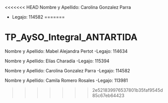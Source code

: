 <<<<<<< HEAD
Nombre y Apellido: Carolina Gonzalez Parra
- Legajo: 114582
=======
# TP_AySO_Integral_ANTARTIDA

Nombre y Apellido: Mabel Alejandra Pertot -Legajo: 114634

Nombre y Apellido: Elías Charadía -Legajo: 115394

Nombre y Apellido: Carolina Gonzalez Parra -Legajo: 114582

Nombre y Apellido: Camila Romero Rosales -Legajo: 113981
>>>>>>> 2e521839976537801b35faf9545d85c67eb64423
